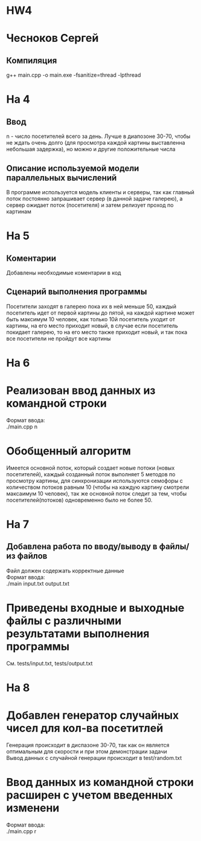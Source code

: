 # HW4
# Чесноков Сергей 
## Компиляция
g++ main.cpp -o main.exe -fsanitize=thread -lpthread  

# На 4
## Ввод
n - число посетителей всего за день. 
Лучше в диапозоне 30-70, чтобы не ждать очень долго (для просмотра каждой картины выставленна небольшая задержка), но можно и другие положительные числа
## Описание используемой модели параллельных вычислений
В программе используется модель клиенты и серверы, так как главный поток постоянно запрашивает сервер (в данной задаче галерею), а сервер ожидает поток (посетителя) и затем релизует проход по картинам 

# На 5
## Коментарии
Добавлены необходимые коментарии в код
## Сценарий выполнения программы
Посетители заходят в галерею пока их в ней меньше 50, каждый посетитель идет от первой картины до пятой, на каждой картине может быть максимум 10 человек, как только 10й посетитель уходит от картины, на его место приходит новый, в случае если посетитель покидает галерею, то на его место также приходит новый, и так пока все посетители не пройдут все картины

# На 6
# Реализован ввод данных из командной строки
Формат ввода:  
./main.cpp n
# Обобщенный алгоритм
Имеется основной поток, который создает новые потоки (новых посетителей), каждый созданный поток выполняет 5 методов по просмотру картины, для синхронизации используются семофоры с количеством потоков равным 10 (чтобы на каждую картину смотрели максаимум 10 человек), так же основной поток следит за тем, чтобы посетителей(потоков) одновременно было не более 50.

# На 7
## Добавлена работа по вводу/выводу в файлы/из файлов 
Файл должен содержать корректные данные   
Формат ввода:  
./main input.txt output.txt

# Приведены входные и выходные файлы с различными результатами выполнения программы
См. tests/input.txt, tests/output.txt 

# На 8
# Добавлен генератор случайных чисел для кол-ва посетитлей 
Генерация происходит в диспазоне 30-70, так как он является оптимальным для скорости и при этом демонстрации задачи  
Вывод данных с случайной генерации происходит в test/random.txt
# Ввод данных из командной строки расширен с учетом введенных изменени
Формат ввода:  
./main.cpp r
